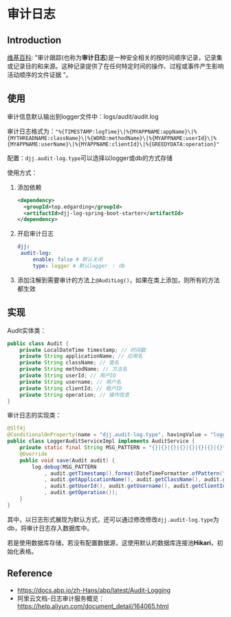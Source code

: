 # 审计日志

## Introduction

[维基百科](https://en.wikipedia.org/wiki/Audit_trail): "审计跟踪(也称为**审计日志**)是一种安全相关的按时间顺序记录，记录集或记录目的和来源。这种记录提供了在任何特定时间的操作、过程或事件产生影响活动顺序的文件证据 "。

## 使用

审计信息默认输出到logger文件中：logs/audit/audit.log

审计日志格式为：`"%{TIMESTAMP:logTime}\|%{MYAPPNAME:appName}\|%{MYTHREADNAME:className}\|%{WORD:methodName}\|%{MYAPPNAME:userId}\|%{MYAPPNAME:userName}\|%{MYAPPNAME:clientId}\|%{GREEDYDATA:operation}"`

配置：`djj.audit-log.type`可以选择以logger或db的方式存储

使用方式：

1. 添加依赖

   ```xml
   <dependency>
     <groupId>top.edgarding</groupId>
     <artifactId>djj-log-spring-boot-starter</artifactId>
   </dependency>
   ```

2. 开启审计日志

   ```yml
   djj:
   	audit-log:
   		enable: false # 默认关闭
   		type: logger # 默认logger ｜ db
   ```

3. 添加注解到需要审计的方法上`@AuditLog()`，如果在类上添加，则所有的方法都生效

## 实现

Audit实体类：

```java
public class Audit {
    private LocalDateTime timestamp; // 时间戳
    private String applicationName; // 应用名
    private String className; // 类名
    private String methodName; // 方法名
    private String userId; // 用户ID
    private String username; // 用户名
    private String clientId; // 租户ID
    private String operation; // 操作信息
}

```

审计日志的实现类：

```java
@Slf4j
@ConditionalOnProperty(name = "djj.audit-log.type", havingValue = "logger", matchIfMissing = true)
public class LoggerAuditServiceImpl implements AuditService {
    private static final String MSG_PATTERN = "{}|{}|{}|{}|{}|{}|{}|{}";
    @Override
    public void save(Audit audit) {
        log.debug(MSG_PATTERN
            , audit.getTimestamp().format(DateTimeFormatter.ofPattern("yyyy-MM-dd HH:mm:ss.SSS"))
            , audit.getApplicationName(), audit.getClassName(), audit.getMethodName()
            , audit.getUserId(), audit.getUsername(), audit.getClientId()
            , audit.getOperation());
    }
}

```

其中，以日志形式展现为默认方式，还可以通过修改修改`djj.audit-log.type`为db，将审计日志存入数据库中。

若是使用数据库存储，若没有配置数据源，这使用默认的数据库连接池**Hikari**，初始化表格。

## Reference

- https://docs.abp.io/zh-Hans/abp/latest/Audit-Logging
- 阿里云文档-日志审计服务概览：https://help.aliyun.com/document_detail/164065.html
